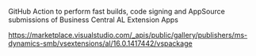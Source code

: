 GitHub Action to perform fast builds, code signing and AppSource submissions of Business Central AL Extension Apps

https://marketplace.visualstudio.com/_apis/public/gallery/publishers/ms-dynamics-smb/vsextensions/al/16.0.1417442/vspackage

